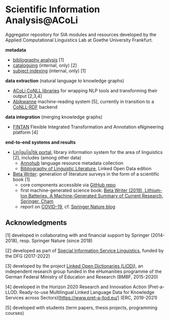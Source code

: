 # Scientific Information Analysis@ACoLi
Aggregator repository for SIA modules and resources developed by the Applied Computational Linguistics Lab at Goethe University Frankfurt.

**metadata**
* [bibliography analysis](bibanalyzer) [1]
*  [cataloguing](cataloguing) (internal, only) [2]
* [subject indexing](subject-indexing) (internal, only) [1] 

**data extraction** (natural language to knowledge graphs)
* [ACoLi CoNLL libraries](https://github.com/acoli-repo/conll/) for wrapping NLP tools and transforming their output [2,3,4]
* [Abikwanne](https://github.com/acoli-repo/abi) machine-reading system [5], currently in transition to a [CoNLL-RDF](https://github.com/acoli-repo/conll-rdf) backend 

**data integration** (merging knowledge graphs)
* [FINTAN](https://github.com/Pret-a-LLOD/Fintan) Flexible Integrated Transformation and Annotation eNgineering platform [4]

**end-to-end systems and results** 
* [Lin|gu|is|tik portal](https://www.linguistik.de/), library information system for the area of linguistics [2], includes (among other data)
	* [Annohub](https://annohub.linguistik.de) language resource metadata collection
	* [Bibliography of Linguistic Literature](https://data.linguistik.de/bll/index.html), Linked Open Data edition
* [Beta Writer](http://www.acoli.informatik.uni-frankfurt.de/betawriter.html): generation of literature surveys in the form of a scientific book [1]
	*  core components accessible via [GitHub repo](https://github.com/acoli-repo/book-gen)
	* first machine-generated science book: [Beta Writer (2019), Lithium-Ion Batteries. A Machine-Generated Summary of Current Research, Springer, Cham](https://link.springer.com/book/10.1007/978-3-030-16800-1#authorsandaffiliationsbook)
	* report on [COVID-19](https://springernature.github.io/covid19-publications/), cf. [Springer Nature blog](https://www.springernature.com/gp/researchers/the-source/blog/blogposts-life-in-research/how-can-ai-support-the-research-community-in-times-of-crisis/17852232)

## Acknowledgments

[1] developed in collaborating with and financial support by Springer (2014-2018), resp. Springer Nature (since 2018)

[2] developed as part of [Special Information Service Linguistics](https://www.linguistik.de/en/), funded by the  DFG (2017-2022)

[3] developed by the project [Linked Open Dictionaries (LiODi)](http://acoli.informatik.uni-frankfurt.de/liodi), an independent research group funded in the eHumanities programme of the German Federal Ministry of Education and Research (BMBF, 2015-2020)

[4] developed in the Horizon 2020 Research and Innovation Action (Pret-a-LLOD. Ready-to-use Multilingual Linked Language Data for Knowledge Services across Sectors)[https://www.pret-a-llod.eu/] (ERC, 2019-2021)

[5] developed with students (term papers, thesis projects, programming courses)
